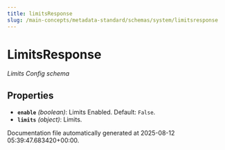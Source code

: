 ```yaml
---
title: limitsResponse
slug: /main-concepts/metadata-standard/schemas/system/limitsresponse
---
```


# LimitsResponse

*Limits Config schema*

## Properties

- **`enable`** *(boolean)*: Limits Enabled. Default: `False`.
- **`limits`** *(object)*: Limits.


Documentation file automatically generated at 2025-08-12 05:39:47.683420+00:00.
